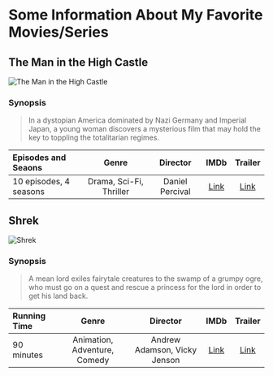 # **Some Information About My Favorite Movies/Series**
## **The Man in the High Castle**
![The Man in the High Castle](https://m.media-amazon.com/images/M/MV5BZWEwNzQ4NzUtMWRmYS00NDdiLTg5NDItODA5M2M4YTM0ZTE2XkEyXkFqcGdeQXVyMTAzNjU2NjM1._V1_.jpg)

### Synopsis
> In a dystopian America dominated by Nazi Germany and Imperial Japan, a young woman discovers a mysterious film that may hold the key to toppling the totalitarian regimes.


|  Episodes and Seaons     | Genre |   Director  | IMDb | Trailer
| :---        |    :----:   |          :----: | :---: | :---: 
| 10 episodes, 4 seasons     | Drama, Sci-Fi, Thriller       | Daniel Percival  | [Link](https://www.imdb.com/title/tt1740299/?ref_=tt_mv_close) | [Link](https://www.youtube.com/watch?v=zzayf9GpXCI)



## **Shrek**
![Shrek](https://images.moviesanywhere.com/5948f139cd669fb5984d2c782e7678be/99cedd1f-ae78-4026-a3e8-b79840b71cbc.jpg)

### Synopsis
> A mean lord exiles fairytale creatures to the swamp of a grumpy ogre, who must go on a quest and rescue a princess for the lord in order to get his land back.

|  Running Time     | Genre |   Director  | IMDb | Trailer
| :---        |    :----:   |        :----: | :---: | :---:
| 90 minutes      | Animation, Adventure, Comedy       | Andrew Adamson, Vicky Jenson  | [Link](https://www.imdb.com/title/tt0126029/) | [Link](https://www.youtube.com/watch?v=CwXOrWvPBPk) 
